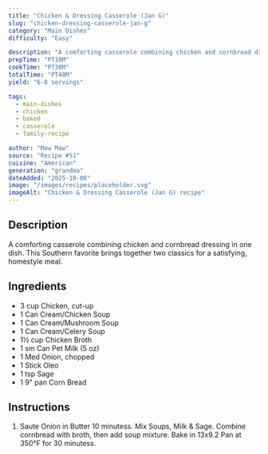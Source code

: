 ```yaml
---
title: "Chicken & Dressing Casserole (Jan G)"
slug: "chicken-dressing-casserole-jan-g"
category: "Main Dishes"
difficulty: "Easy"

description: "A comforting casserole combining chicken and cornbread dressing in one dish. This Southern favorite brings together two classics for a satisfying, homestyle meal."
prepTime: "PT10M"
cookTime: "PT30M"
totalTime: "PT40M"
yield: "6-8 servings"

tags:
  - main-dishes
  - chicken
  - baked
  - casserole
  - family-recipe

author: "Maw Maw"
source: "Recipe #51"
cuisine: "American"
generation: "grandma"
dateAdded: "2025-10-08"
image: "/images/recipes/placeholder.svg"
imageAlt: "Chicken & Dressing Casserole (Jan G) recipe"
---
```


## Description

A comforting casserole combining chicken and cornbread dressing in one dish. This Southern favorite brings together two classics for a satisfying, homestyle meal.

## Ingredients

- 3 cup Chicken, cut-up
- 1 Can Cream/Chicken Soup
- 1 Can Cream/Mushroom Soup
- 1 Can Cream/Celery Soup
- 1½ cup Chicken Broth
- 1 sm Can Pet Milk (5 oz)
- 1 Med Onion, chopped
- 1 Stick Oleo
- 1 tsp Sage
- 1 9" pan Corn Bread

## Instructions

1. Saute Onion in Butter 10 minutess. Mix Soups, Milk & Sage. Combine cornbread with broth, then add soup mixture. Bake in 13x9.2 Pan at 350°F for 30 minutess.